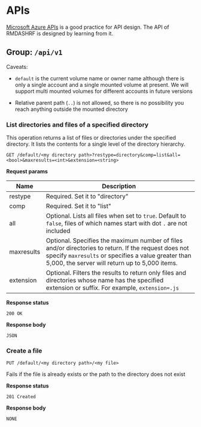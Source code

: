 # APIs

<a href="https://docs.microsoft.com/en-us/rest/api/storageservices/file-service-rest-api" target="_blank">Microsoft Azure APIs</a> is a good practice for API design. The API of RMDASHRF is designed by learning from it.

## Group: `/api/v1`

Caveats: 
- `default` is the current volume name or owner name although there is only a single account and a single mounted volume at present. We will support multi mounted volumes for different accounts in future versions

- Relative parent path (`..`) is not allowed, so there is no possibility you reach anything outside the mounted directory

### List directories and files of a specified directory

This operation returns a list of files or directories under the specified directory. It lists the contents for a single level of the directory hierarchy.

```
GET /default/<my directory path>?restype=directory&comp=list&all=<bool>&maxresults=<int>&extension=<string>
```

**Request params**

|Name|Description|
|-|-|
|restype|Required. Set it to "directory"|
|comp|Required. Set it to "list"|
|all|Optional. Lists all files when set to `true`. Default to `false`, files of which names start with dot `.` are not included|
|maxresults|Optional. Specifies the maximum number of files and/or directories to return. If the request does not specify `maxresults` or specifies a value greater than 5,000, the server will return up to 5,000 items.|
|extension|Optional. Filters the results to return only files and directories whose name has the specified extension or suffix. For example, `extension=.js`|

**Response status**

```
200 OK
```

**Response body**

```
JSON
```

### Create a file

```
PUT /default/<my directory path>/<my file>
```

Fails if the file is already exists or the path to the directory does not exist

**Response status**

```
201 Created
```

**Response body**

```
NONE
```
